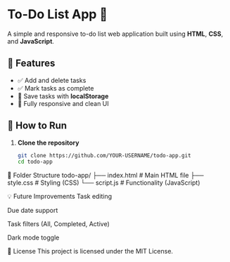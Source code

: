 # To-Do List App 📝

A simple and responsive to-do list web application built using **HTML**, **CSS**, and **JavaScript**.

## 🔧 Features
- ✅ Add and delete tasks  
- ✅ Mark tasks as complete  
- 💾 Save tasks with **localStorage**  
- 📱 Fully responsive and clean UI  

## 🚀 How to Run

1. **Clone the repository**
   ```bash
   git clone https://github.com/YOUR-USERNAME/todo-app.git
   cd todo-app
📁 Folder Structure
todo-app/
├── index.html       # Main HTML file
├── style.css        # Styling (CSS)
└── script.js        # Functionality (JavaScript)

💡 Future Improvements
Task editing

Due date support

Task filters (All, Completed, Active)

Dark mode toggle

📜 License
This project is licensed under the MIT License.


